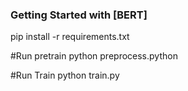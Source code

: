 ### Getting Started with [BERT]

pip install -r requirements.txt

#Run pretrain
python preprocess.python

#Run Train
python train.py